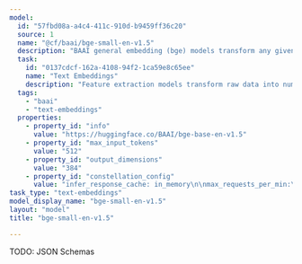 ```yaml
---
model:
  id: "57fbd08a-a4c4-411c-910d-b9459ff36c20"
  source: 1
  name: "@cf/baai/bge-small-en-v1.5"
  description: "BAAI general embedding (bge) models transform any given text into a compact vector"
  task:
    id: "0137cdcf-162a-4108-94f2-1ca59e8c65ee"
    name: "Text Embeddings"
    description: "Feature extraction models transform raw data into numerical features that can be processed while preserving the information in the original dataset. These models are ideal as part of building vector search applications or Retrieval Augmented Generation workflows with Large Language Models (LLM)."
  tags:
    - "baai"
    - "text-embeddings"
  properties:
    - property_id: "info"
      value: "https://huggingface.co/BAAI/bge-base-en-v1.5"
    - property_id: "max_input_tokens"
      value: "512"
    - property_id: "output_dimensions"
      value: "384"
    - property_id: "constellation_config"
      value: "infer_response_cache: in_memory\n\nmax_requests_per_min:\n  default: 180\n\nneurons:\n  metrics:\n    - name: input_tokens\n      neuron_cost: 0.001840833333\nmax_concurrent_requests: 100"
task_type: "text-embeddings"
model_display_name: "bge-small-en-v1.5"
layout: "model"
title: "bge-small-en-v1.5"

---
```


TODO: JSON Schemas